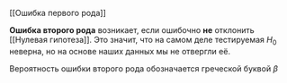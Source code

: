 [[Ошибка первого рода]]

**Ошибка второго рода** возникает, если ошибочно **не** отклонить [[Нулевая гипотеза]]. Это значит, что на самом деле тестируемая $H_0$​ неверна, но на основе наших данных мы не отвергли её.

Вероятность ошибки второго рода обозначается греческой буквой $\beta$

